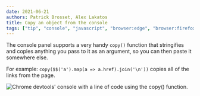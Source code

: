 ```yaml
---
date: 2021-06-21
authors: Patrick Brosset, Alex Lakatos
title: Copy an object from the console
tags: ["tip", "console", "javascript", "browser:edge", "browser:firefox", "browser:chrome", "browser:safari"]
---
```

The console panel supports a very handy `copy()` function that stringifies and copies anything you pass to it as an argument, so you can then paste it somewhere else.

For example: `copy($$('a').map(a => a.href).join('\n'))` copies all of the links from the page.

![Chrome devtools' console with a line of code using the copy() function.](../../assets/img/copy-from-console.png)
